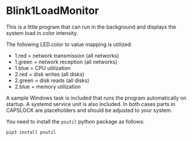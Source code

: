 Blink1LoadMonitor
===

This is a little program that can run in the background and displays the system load in color intensity.

The following LED.color to value mapping is utilized:
 - 1.red = network transmission (all networks)
 - 1.green = network reception (all networks)
 - 1.blue = CPU utilization
 - 2.red = disk writes (all disks)
 - 2.green = disk reads (all disks)
 - 2.blue = memory utilization

A sample Windows task is included that runs the program automatically on startup.
A systemd service unit is also included.
In both cases parts in CAPSLOCK are placeholders and should be adjusted to your system.

You need to install the `psutil` python package as follows:

```
pip3 install psutil
```
